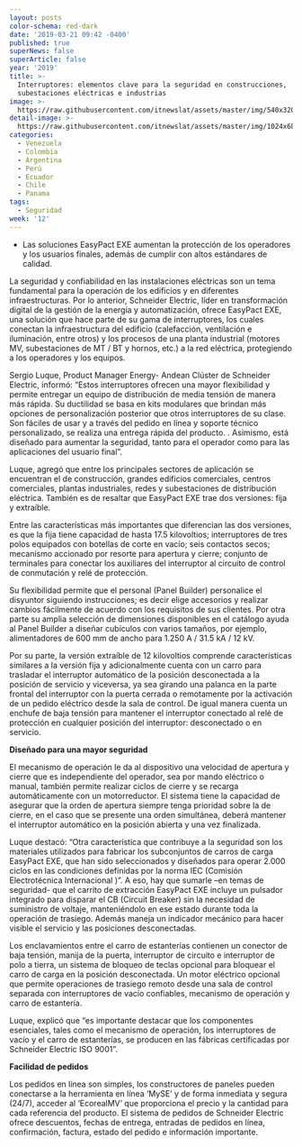 ```yaml
---
layout: posts
color-schema: red-dark
date: '2019-03-21 09:42 -0400'
published: true
superNews: false
superArticle: false
year: '2019'
title: >-
  Interruptores: elementos clave para la seguridad en construcciones,
  subestaciones eléctricas e industrias 
image: >-
  https://raw.githubusercontent.com/itnewslat/assets/master/img/540x320/Electricidad-p.jpg
detail-image: >-
  https://raw.githubusercontent.com/itnewslat/assets/master/img/1024x680/Electricidad-g.jpg
categories:
  - Venezuela
  - Colombia
  - Argentina
  - Perú
  - Ecuador
  - Chile
  - Panama
tags:
  - Seguridad
week: '12'
---
```

- Las soluciones EasyPact EXE aumentan la protección de los operadores y los usuarios finales, además de cumplir con altos estándares de calidad.

La seguridad y confiabilidad en las instalaciones eléctricas son un tema fundamental para la operación de los edificios y en diferentes infraestructuras. Por lo anterior, Schneider Electric, líder en transformación digital de la gestión de la energía y automatización, ofrece EasyPact EXE,  una solución que hace parte de su gama de interruptores, los cuales conectan la infraestructura del edificio (calefacción, ventilación e iluminación, entre otros) y los procesos de una planta industrial (motores MV, subestaciones de MT / BT y hornos, etc.) a la red eléctrica, protegiendo a los operadores y los equipos.

Sergio Luque, Product Manager Energy- Andean Clúster de Schneider Electric, informó: “Estos interruptores ofrecen una mayor flexibilidad y permite entregar un equipo de distribución de media tensión de manera más rápida. Su ductilidad se basa en kits modulares que brindan más opciones de personalización posterior que otros interruptores de su clase. Son fáciles de usar y a través del  pedido en línea y soporte técnico personalizado, se realiza  una entrega rápida del producto.  . Asimismo, está diseñado para aumentar la seguridad, tanto para el operador como para las aplicaciones del usuario final”.

Luque, agregó que entre los principales sectores de aplicación se encuentran el de construcción, grandes edificios comerciales, centros comerciales, plantas industriales, redes y subestaciones de distribución eléctrica. También es de resaltar que EasyPact EXE trae dos versiones: fija y extraíble.

Entre las características más importantes que diferencian las dos versiones, es que la fija tiene capacidad de hasta 17.5 kilovoltios; interruptores de tres polos equipados con botellas de corte en vacío; seis contactos secos; mecanismo accionado por resorte para apertura y cierre; conjunto de terminales para conectar los auxiliares del interruptor al circuito de control de conmutación y relé de protección.

Su flexibilidad  permite que el personal (Panel Builder) personalice el disyuntor siguiendo instrucciones; es decir elige accesorios y realizar cambios fácilmente de acuerdo con los requisitos de sus clientes. Por otra parte su amplia selección de dimensiones disponibles en el catálogo ayuda al Panel Builder a diseñar cubículos con varios tamaños, por ejemplo, alimentadores de 600 mm de ancho para 1.250 A / 31.5 kA / 12 kV.

 Por su parte, la versión extraíble de 12 kilovoltios comprende características similares a la versión fija y adicionalmente cuenta con un carro para trasladar el interruptor automático de la posición desconectada a la posición de servicio y viceversa, ya sea girando una palanca en la parte frontal del interruptor con la puerta cerrada o remotamente por la activación de un pedido eléctrico desde la sala de control. De igual manera cuenta un enchufe de baja tensión para mantener el interruptor conectado al relé de protección en cualquier posición del interruptor: desconectado o en servicio.

**Diseñado para una mayor seguridad**

El mecanismo de operación le da al dispositivo una velocidad de apertura y cierre que es independiente del operador, sea por mando eléctrico o manual, también permite realizar ciclos de cierre y se recarga automáticamente con un motorreductor. El sistema tiene la capacidad de asegurar que la orden de apertura siempre tenga prioridad sobre la de cierre, en el caso que se presente una orden simultánea, deberá mantener el interruptor automático en la posición abierta y una vez finalizada.

Luque destacó: “Otra característica que contribuye a la seguridad son los materiales utilizados para fabricar los subconjuntos de carros de carga EasyPact EXE, que han sido seleccionados y diseñados para operar 2.000 ciclos en las condiciones definidas por la norma IEC (Comisión Electrotécnica Internacional )”. A eso, hay que sumarle –en temas de seguridad- que el carrito de extracción EasyPact EXE incluye un pulsador integrado para disparar el CB (Circuit Breaker) sin la necesidad de suministro de voltaje, manteniéndolo en ese estado durante toda la operación de trasiego. Además maneja un indicador mecánico para hacer visible el servicio y las posiciones desconectadas.

Los enclavamientos entre el carro de estanterías contienen un conector de baja tensión, manija de la puerta, interruptor de circuito e interruptor de polo a tierra, un sistema de bloqueo de teclas opcional para bloquear el carro de carga en la posición desconectada. Un motor eléctrico opcional que permite operaciones de trasiego remoto desde una sala de control separada con interruptores de vacío confiables, mecanismo de operación y carro de estantería.

Luque, explicó que “es importante destacar que los componentes esenciales, tales como el mecanismo de operación, los interruptores de vacío y el carro de estanterías, se producen en las fábricas certificadas por Schneider Electric ISO 9001”.

**Facilidad de pedidos**

Los pedidos en línea son simples, los constructores de paneles pueden conectarse a la herramienta en línea ‘MySE’ y de forma inmediata y segura (24/7), acceder al  ‘EcorealMV’ que proporciona el precio y la cantidad para cada referencia del producto. El sistema de pedidos de Schneider Electric ofrece descuentos, fechas de entrega, entradas de pedidos en línea, confirmación, factura, estado del pedido e información importante.

